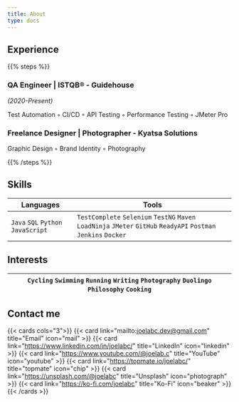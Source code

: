 ```yaml
---
title: About
type: docs
---
```


## Experience

{{% steps %}}

### QA Engineer | ISTQB® - **Guidehouse**

_(2020-Present)_

Test Automation ◦ CI/CD ◦ API Testing ◦ Performance Testing ◦ JMeter Pro

### Freelance Designer | Photographer - Kyatsa Solutions

Graphic Design ◦ Brand Identity ◦ Photography

{{% /steps %}}

## Skills

| Languages                                             | Tools                                                                                                            |
| ----------------------------------------------------- | ---------------------------------------------------------------------------------------------------------------- |
| `Java` `SQL` `Python` `JavaScript` | `TestComplete` `Selenium` `TestNG` `Maven` `LoadNinja` `JMeter` `GitHub` `ReadyAPI` `Postman` `Jenkins` `Docker` |

## Interests

| `Cycling` `Swimming` `Running` `Writing` `Photography` `Duolingo` `Philosophy` `Cooking` |
| ---------------------------------------------------------------------------------------- |

## Contact me

{{< cards cols="3">}}
{{< card link="mailto:joelabc.dev@gmail.com" title="Email" icon="mail" >}}
{{< card link="https://www.linkedin.com/in/joelabc/" title="LinkedIn" icon="linkedin" >}}
{{< card link="https://www.youtube.com/@joelab.c" title="YouTube" icon="youtube" >}}
{{< card link="https://topmate.io/joelabc/" title="topmate" icon="chip" >}}
{{< card link="https://unsplash.com/@joelabc" title="Unsplash" icon="photograph" >}}
{{< card link="https://ko-fi.com/joelabc" title="Ko-Fi" icon="beaker" >}}
{{< /cards >}}
